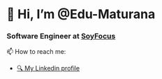 # 👋 Hi, I’m @Edu-Maturana

### Software Engineer at [SoyFocus](https://www.soyfocus.com/)

📫 How to reach me:

- [🔍 My Linkedin profile](https://www.linkedin.com/in/eduardo-maturana-c%C3%A1ceres-27561b1b5/)
